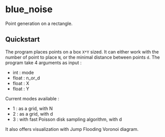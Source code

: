 # blue_noise

Point generation on a rectangle.

## Quickstart

The program places points on a box `X*Y` sized. It can either work with the number of point to place `N`, or the minimal distance between points `d`. 
The program take 4 arguments as input :
- int : mode
- float : n_or_d
- float : X
- float : Y

Current modes available :
- 1 : as a grid, with N
- 2 : as a grid, with d
- 3 : with fast Poisson disk sampling algorithm, with d

It also offers visualization with Jump Flooding Voronoi diagram.